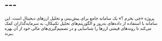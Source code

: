# ---
پروژه «چی بخرم ؟» یک سامانه جامع برای پیش‌بینی و تحلیل ارزهای دیجیتال است. این سامانه با استفاده از داده‌های به‌روز و الگوریتم‌های تحلیل تکنیکال، به سرمایه‌گذاران کمک می‌کند تا روندهای قیمتی ارزها را شناسایی و در تصمیم‌گیری‌های مالی خود از آن بهره ببرند.
